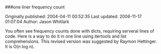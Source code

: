 ###one liner frequency count

Originally published: 2004-04-11 00:52:35
Last updated: 2006-11-17 01:07:04
Author: Jason Whitlark

You often see frequency counts done with dicts, requiring serveral lines of code.  Here is a way to do it in one line using itertools and list comprehensions.  This revised version was suggested by Raymon Hettinger.  It is O(n log n).